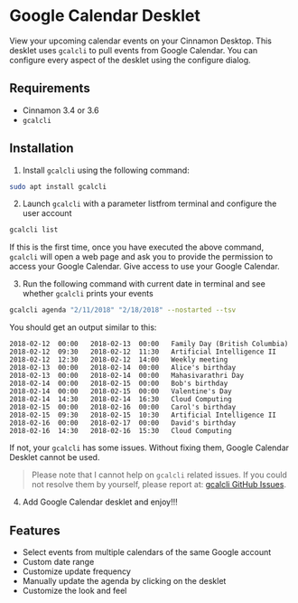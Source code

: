 # Google Calendar Desklet

View your upcoming calendar events on your Cinnamon Desktop. This desklet uses `gcalcli` to pull events from Google Calendar. You can configure every aspect of the desklet using the configure dialog.

## Requirements

- Cinnamon 3.4 or 3.6
- `gcalcli`

## Installation

1. Install `gcalcli` using the following command:
```bash
sudo apt install gcalcli
```

2. Launch `gcalcli` with a parameter listfrom terminal and configure the user account
```bash
gcalcli list
```
If this is the first time, once you have executed the above command, `gcalcli` will open a web page and ask you to provide the permission to access your Google Calendar. Give access to use your Google Calendar.

3. Run the following command with current date in terminal and see whether `gcalcli` prints your events
```bash
gcalcli agenda "2/11/2018" "2/18/2018" --nostarted --tsv
```
You should get an output similar to this:
```
2018-02-12	00:00	2018-02-13	00:00	Family Day (British Columbia)
2018-02-12	09:30	2018-02-12	11:30	Artificial Intelligence II
2018-02-12	12:30	2018-02-12	14:00	Weekly meeting
2018-02-13	00:00	2018-02-14	00:00	Alice's birthday
2018-02-13	00:00	2018-02-14	00:00	Mahasivarathri Day
2018-02-14	00:00	2018-02-15	00:00	Bob's birthday
2018-02-14	00:00	2018-02-15	00:00	Valentine's Day
2018-02-14	14:30	2018-02-14	16:30	Cloud Computing
2018-02-15	00:00	2018-02-16	00:00	Carol's birthday
2018-02-15	09:30	2018-02-15	10:30	Artificial Intelligence II
2018-02-16	00:00	2018-02-17	00:00	David's birthday
2018-02-16	14:30	2018-02-16	15:30	Cloud Computing
```
If not, your `gcalcli` has some issues. Without fixing them, Google Calendar Desklet cannot be used.
> Please note that I cannot help on `gcalcli` related issues. If you could not resolve them by yourself, please report at: [gcalcli GitHub Issues](https://github.com/insanum/gcalcli/issues).


4. Add Google Calendar desklet and enjoy!!!


## Features

- Select events from multiple calendars of the same Google account
- Custom date range
- Customize update frequency
- Manually update the agenda by clicking on the desklet
- Customize the look and feel
